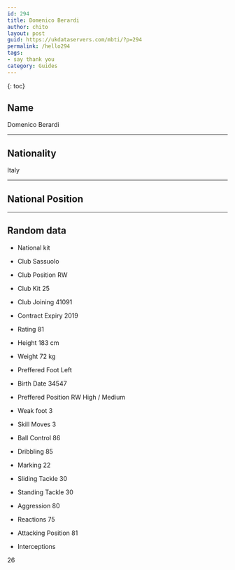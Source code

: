 ```yaml
---
id: 294
title: Domenico Berardi
author: chito
layout: post
guid: https://ukdataservers.com/mbti/?p=294
permalink: /hello294
tags:
- say thank you
category: Guides
---
```



{: toc}

## Name  
Domenico Berardi 

* * *

## Nationality  
Italy 

* * *

## National Position 

* * *

## Random data 

  * National kit 
  * Club 
Sassuolo 

  * Club Position 
RW 

  * Club Kit 
25 

  * Club Joining 
41091 

  * Contract Expiry 
2019 

  * Rating 
81 

  * Height 
183 cm 

  * Weight 
72 kg 

  * Preffered Foot 
Left 

  * Birth Date 
34547 

  * Preffered Position 
RW High / Medium 

  * Weak foot 
3 

  * Skill Moves 
3 

  * Ball Control 
86 

  * Dribbling 
85 

  * Marking 
22 

  * Sliding Tackle 
30 

  * Standing Tackle 
30 

  * Aggression 
80 

  * Reactions 
75 

  * Attacking Position 
81 

  * Interceptions 

26